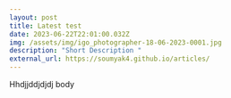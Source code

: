 ```yaml
---
layout: post
title: Latest test
date: 2023-06-22T22:01:00.032Z
img: /assets/img/igo_photographer-18-06-2023-0001.jpg
description: "Short Description "
external_url: https://soumyak4.github.io/articles/
---
```

Hhdjjddjdjdj body